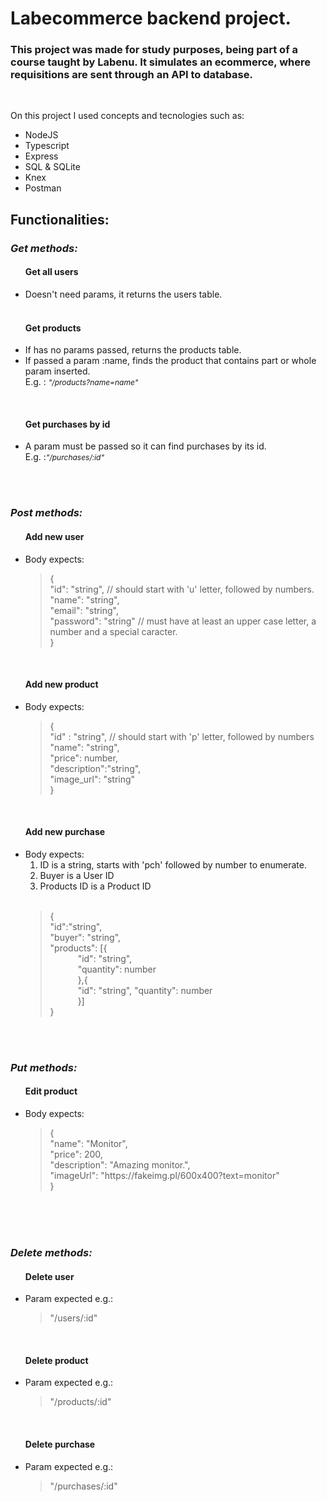 <h1>
Labecommerce backend project.
</h1>

<h3>
This project was made for study purposes, being part of a course taught by Labenu.
It simulates an ecommerce, where requisitions are sent through an API to database.
</h3>

</br>

<p>On this project I used concepts and tecnologies such as:</p>

<ul> 
<li>NodeJS</li>
<li>Typescript</li>
<li>Express</li>
<li>SQL & SQLite</li>
<li>Knex</li>
<li>Postman</li>
</ul>


<section>

<h2>Functionalities: </h2>

<h3><em>Get methods:</em></h3>
<ul><strong><h4>Get all users</h4></strong>
<li>Doesn't need params, it returns the users table.</li>
</br>

</ul>
<ul><strong><h4>Get products</h4></strong>
<li>If has no params passed, returns the products table.</li>
<li>If passed a param :name, finds the product that contains part or whole param inserted.</li>
<span>E.g. : </span><em style="font-size: 12px">"/products?name=name"</em>
</ul>

</br>
<ul><strong><h4>Get purchases by id</h4></strong>
<li>A param must be passed so it can find purchases by its id.</li>
<span>E.g. :</span><em style="font-size: 12px">"/purchases/:id"</em>
</ul>

</section>

</br>
</br>

<section>

<h3><em>Post methods:</em></h3>

<ul><strong><h4>Add new user</h4></strong>
<li>Body expects:
</br>
<blockquote>
{</br>
"id": "string", // should start with 'u' letter, followed by numbers. </br>
"name": "string", </br>
"email": "string",</br>
"password": "string" // must have at least an upper case letter, a number and a special caracter.</br>
}
</blockquote>
</li>
</ul>

</br>

<ul><strong><h4>Add new product</h4></strong>
<li>Body expects:
<blockquote>
{</br>
    "id" : "string", // should start with 'p' letter, followed by numbers</br>
    "name": "string", </br>
    "price": number,</br>
    "description":"string",</br>
    "image_url": "string"</br>
}
</blockquote>
</li>
</ul>

</br>

<ul><strong><h4>Add new purchase</h4></strong>

<li>Body expects:
<ol>
<li>ID is a string, starts with 'pch' followed by number to enumerate.</li>
<li>Buyer is a User ID</li>
<li>Products ID is a Product ID</li>
</ol>
</br>

<blockquote>
{</br>
    "id":"string", </br>
    "buyer": "string", </br>
    "products": [{</br>
                <div style="margin-left: 10%">
                "id": "string", </br>
                "quantity": number</br>
                },{</br>
                "id": "string",  
                "quantity": number</br>
                }]</br>
                </div>
}

</blockquote>
</li>
</ul>
</section>

<section>
</br></br>
<h3><em>Put methods:</em></h3>

<ul><strong><h4>Edit product</h4></strong>
<li>Body expects:
</br>
<blockquote>
{</br>
"name": "Monitor", </br>
"price": 200,</br>
"description": "Amazing monitor.",</br>
"imageUrl": "https://fakeimg.pl/600x400?text=monitor"</br>
}
</blockquote>
</li>
</ul>
</br>
<section>
</br></br>


<h3><em>Delete methods:</em></h3>

<ul><strong><h4>Delete user</h4></strong>
<li>Param expected e.g.:
</br>
<blockquote>
"/users/:id"
</blockquote>
</li>
</ul>
</br>
<ul><strong><h4>Delete product</h4></strong>
<li>Param expected e.g.:
</br>
<blockquote>
"/products/:id"
</blockquote>
</li>
</ul>
</br>
<ul><strong><h4>Delete purchase</h4></strong>
<li>Param expected e.g.:
</br>
<blockquote>
"/purchases/:id"
</blockquote>
</li>
</ul>